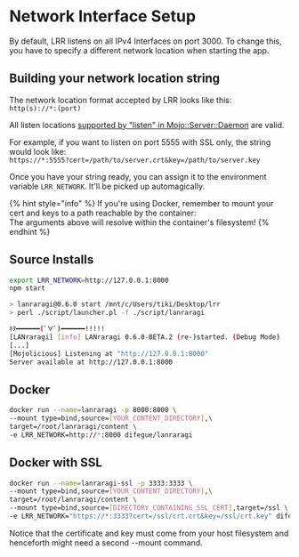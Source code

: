 # Network Interface Setup

By default, LRR listens on all IPv4 Interfaces on port 3000. To change this, you have to specify a different network location when starting the app.

## Building your network location string

The network location format accepted by LRR looks like this:  
`http(s)://*:(port)`

All listen locations [supported by "listen" in Mojo::Server::Daemon](http://www.mojolicious.org/perldoc/Mojo/Server/Daemon#listen) are valid.

For example, if you want to listen on port 5555 with SSL only, the string would look like:  
`https://*:5555?cert=/path/to/server.crt&key=/path/to/server.key`

Once you have your string ready, you can assign it to the environment variable `LRR_NETWORK`. It'll be picked up automagically.

{% hint style="info" %}
If you're using Docker, remember to mount your cert and keys to a path reachable by the container:  
The arguments above will resolve within the container's filesystem!
{% endhint %}

## Source Installs

```bash
export LRR_NETWORK=http://127.0.0.1:8000
npm start

> lanraragi@0.6.0 start /mnt/c/Users/tiki/Desktop/lrr
> perl ./script/launcher.pl -f ./script/lanraragi

ｷﾀ━━━━━━(ﾟ∀ﾟ)━━━━━━!!!!!
[LANraragi] [info] LANraragi 0.6.0-BETA.2 (re-)started. (Debug Mode)
[...]
[Mojolicious] Listening at "http://127.0.0.1:8000"
Server available at http://127.0.0.1:8000
```

## Docker

```bash
docker run --name=lanraragi -p 8000:8000 \
--mount type=bind,source=[YOUR_CONTENT_DIRECTORY],\
target=/root/lanraragi/content \
-e LRR_NETWORK=http://*:8000 difegue/lanraragi
```

## Docker with SSL

```bash
docker run --name=lanraragi-ssl -p 3333:3333 \
--mount type=bind,source=[YOUR_CONTENT_DIRECTORY],\
target=/root/lanraragi/content \
--mount type=bind,source=[DIRECTORY_CONTAINING_SSL_CERT],target=/ssl \
-e LRR_NETWORK="https://*:3333?cert=/ssl/crt.crt&key=/ssl/crt.key" difegue/lanraragi
```

Notice that the certificate and key must come from your host filesystem and henceforth might need a second --mount command.

